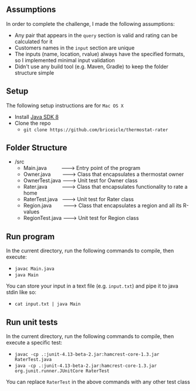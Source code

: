 
## Assumptions
In order to complete the challenge, I made the following assumptions:
- Any pair that appears in the `query` section is valid and rating can be calculated for it
- Customers names in the `input` section are unique
- The inputs (name, location, rvalue) always have the specified formats, so I implemented minimal input validation
- Didn't use any build tool (e.g. Maven, Gradle) to keep the folder structure simple

## Setup
The following setup instructions are for `Mac OS X`
- Install [Java SDK 8](https://www.oracle.com/technetwork/java/javase/downloads/jdk8-downloads-2133151.html)
- Clone the repo
  - `git clone https://github.com/briceicle/thermostat-rater`
  
## Folder Structure
- /src
  - Main.java&nbsp;&nbsp;&nbsp;&nbsp;&nbsp;&nbsp;&nbsp;&nbsp;&nbsp;&nbsp;---> Entry point of the program
  - Owner.java&nbsp;&nbsp;&nbsp;&nbsp;&nbsp;&nbsp;&nbsp;&nbsp;---> Class that encapsulates a thermostat owner
  - OwnerTest.java ---> Unit test for Owner class
  - Rater.java&nbsp;&nbsp;&nbsp;&nbsp;&nbsp;&nbsp;&nbsp;&nbsp;&nbsp;&nbsp;---> Class that encapsulates functionality to rate a home
  - RaterTest.java&nbsp;&nbsp;&nbsp;---> Unit test for Rater class
  - Region.java&nbsp;&nbsp;&nbsp;&nbsp;&nbsp;&nbsp;&nbsp;&nbsp;---> Class that encapsulates a region and all its R-values
  - RegionTest.java  ---> Unit test for Region class

## Run program
In the current directory, run the following commands to compile, then execute:
  - `javac Main.java`
  - `java Main`
  
You can store your input in a text file (e.g. `input.txt`) and pipe it to java stdin like so:
  - `cat input.txt | java Main`

## Run unit tests
In the current directory, run the following commands to compile, then execute a specific test:
  - `javac -cp .:junit-4.13-beta-2.jar:hamcrest-core-1.3.jar RaterTest.java`
  - `java -cp .:junit-4.13-beta-2.jar:hamcrest-core-1.3.jar org.junit.runner.JUnitCore RaterTest`
  
 You can replace `RaterTest` in the above commands with any other test class
